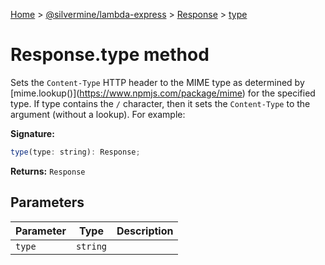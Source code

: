 [Home](./index) &gt; [@silvermine/lambda-express](./lambda-express.md) &gt; [Response](./lambda-express.response.md) &gt; [type](./lambda-express.response.type.md)

# Response.type method

Sets the `Content-Type` HTTP header to the MIME type as determined by \[mime.lookup()\](https://www.npmjs.com/package/mime) for the specified type. If type contains the `/` character, then it sets the `Content-Type` to the argument (without a lookup). For example:


**Signature:**
```javascript
type(type: string): Response;
```
**Returns:** `Response`

## Parameters

|  Parameter | Type | Description |
|  --- | --- | --- |
|  `type` | `string` |  |

